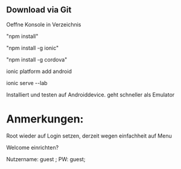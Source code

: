<h2>Download via Git</h2>
<p>Oeffne Konsole in Verzeichnis</p>
<p>"npm install"</p>
<p>"npm install -g ionic"</p>
<p>"npm install -g cordova"</p>
<p> ionic platform add android </p>
<p> ionic serve --lab <p>
<p>Installiert und testen auf Androiddevice. geht schneller als Emulator</p>
<h1> Anmerkungen: </h1>
<p> Root wieder auf Login setzen, derzeit wegen einfachheit auf Menu </p
<p> Welcome einrichten? </p>
<p> Nutzername: guest ; PW: guest; </p>
